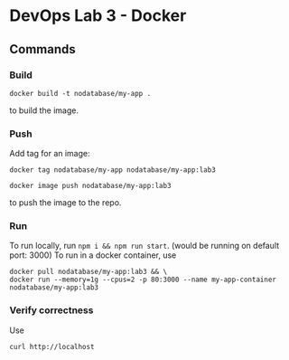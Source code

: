 # DevOps Lab 3 - Docker

## Commands

### Build
```shell
docker build -t nodatabase/my-app .
```
to build the image.

### Push

Add tag for an image:
```shell
docker tag nodatabase/my-app nodatabase/my-app:lab3
```

```shell
docker image push nodatabase/my-app:lab3
```
to push the image to the repo.

### Run
To run locally, run `npm i && npm run start`. (would be running on default port: 3000)
To run in a docker container, use
```shell
docker pull nodatabase/my-app:lab3 && \
docker run --memory=1g --cpus=2 -p 80:3000 --name my-app-container nodatabase/my-app:lab3
```

### Verify correctness
Use
```shell
curl http://localhost
```

